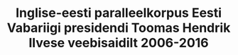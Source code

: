 ---
title: 'Inglise-eesti paralleelkorpus Eesti Vabariigi presidendi Toomas Hendrik Ilvese veebisaidilt 2006-2016'
title_en: English-Estonian parallel corpus from the web site of Toomas Hendrik Ilves, President of the Republic of Estonia, 2006-2016'
notes: 'Inglise-eesti paralleelkorpus, mis on koostatud veebisaidi https://vp2006-2016.president.ee/et/ sisust.'
notes_en: 'English-Estonian parallel corpus compiled from the contents of web site https://vp2006-2016.president.ee/en/ '
category:
  - Valitsus ja avalik sektor
category_en:
  - Government and Public Sector
resources:
  - name: President Ilvese paralleelkorpus
    url: 'https://www.elrc-share.eu/repository/browse/english-estonian-parallel-corpus-from-the-web-site-of-toomas-hendrik-ilves-president-of-the-republic-of-estonia-2006-2016/aff88abce67611e8b7d400155d026706930fa5d45ae1487d8d8e6f3cb2f6c4f0/'
    format: TMX
    interactive: 'False'
license: OTHER
update_freq: 'http://purl.org/linked-data/sdmx/2009/code#freq-A'
organization: Vabariigi Presidendi Kantselei
maintainer_name: ''
maintainer_email: ''
maintainer_phone: ''
date_issued: '20/03/2020'
date_modified: 2021/01/22
---